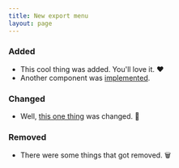 ```yaml
---
title: New export menu
layout: page
---
```


### Added

* This cool thing was added. You'll love it. ❤️
* Another component was [implemented](https://www.dangercove.com).

### Changed

* Well, [this one thing](https://www.boy.sh) was changed. 🤪

### Removed

* There were some things that got removed. 🗑
